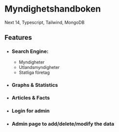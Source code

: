 # Myndighetshandboken
Next 14, Typescript, Tailwind, MongoDB

## Features

- ### Search Engine:
  - Myndigheter
  - Utlandsmyndigheter
  - Statliga företag

- ### Graphs & Statistics

- ### Articles & Facts 

- ### Login for admin 

- ### Admin page to add/delete/modify the data 
